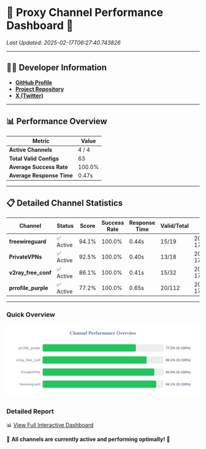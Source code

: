 # 🌟 Proxy Channel Performance Dashboard 🌟

_Last Updated: 2025-02-17T06:27:40.743826_

---

## 👩‍💻 Developer Information

- **[GitHub Profile](https://github.com/4n0nymou3)**  
- **[Project Repository](https://github.com/4n0nymou3/multi-proxy-config-fetcher)**  
- **[X (Twitter)](https://x.com/4n0nymou3)**  

---

## 📊 Performance Overview

| Metric                | Value       |
|-----------------------|-------------|
| **Active Channels**   | 4 / 4       |
| **Total Valid Configs** | 63          |
| **Average Success Rate** | 100.0%      |
| **Average Response Time** | 0.47s       |

---

## 📋 Detailed Channel Statistics

| Channel          | Status     | Score  | Success Rate | Response Time | Valid/Total | Last Success               |
|------------------|------------|--------|--------------|---------------|-------------|----------------------------|
| **freewireguard**  | ✅ Active  | 94.1%  | 100.0% | 0.44s         | 15/19       | 2025-02-17T06:27:40.742029 |
| **PrivateVPNs**  | ✅ Active  | 92.5%  | 100.0% | 0.40s         | 13/18       | 2025-02-17T06:27:40.276370 |
| **v2ray_free_conf**  | ✅ Active  | 86.1%  | 100.0% | 0.41s         | 15/32       | 2025-02-17T06:27:39.843040 |
| **prrofile_purple**  | ✅ Active  | 77.2%  | 100.0% | 0.65s         | 20/112       | 2025-02-17T06:27:39.331853 |

---

### Quick Overview
<div align="center">
  <a href="https://raw.githubusercontent.com/nullluser/NullRepo/refs/heads/main/assets/channel_stats_chart.svg">
    <img src="https://raw.githubusercontent.com/nullluser/NullRepo/refs/heads/main/assets/channel_stats_chart.svg" alt="Source Performance Statistics" width="800">
  </a>
</div>

### Detailed Report
📊 [View Full Interactive Dashboard](https://htmlpreview.github.io/?https://github.com/nullluser/NullRepo/blob/main/assets/performance_report.html)

🎉 **All channels are currently active and performing optimally!** 🎉
